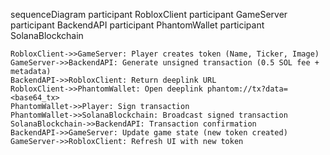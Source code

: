 sequenceDiagram
    participant RobloxClient
    participant GameServer
    participant BackendAPI
    participant PhantomWallet
    participant SolanaBlockchain

    RobloxClient->>GameServer: Player creates token (Name, Ticker, Image)
    GameServer->>BackendAPI: Generate unsigned transaction (0.5 SOL fee + metadata)
    BackendAPI->>RobloxClient: Return deeplink URL
    RobloxClient->>PhantomWallet: Open deeplink phantom://tx?data=<base64_tx>
    PhantomWallet->>Player: Sign transaction
    PhantomWallet->>SolanaBlockchain: Broadcast signed transaction
    SolanaBlockchain->>BackendAPI: Transaction confirmation
    BackendAPI->>GameServer: Update game state (new token created)
    GameServer->>RobloxClient: Refresh UI with new token
